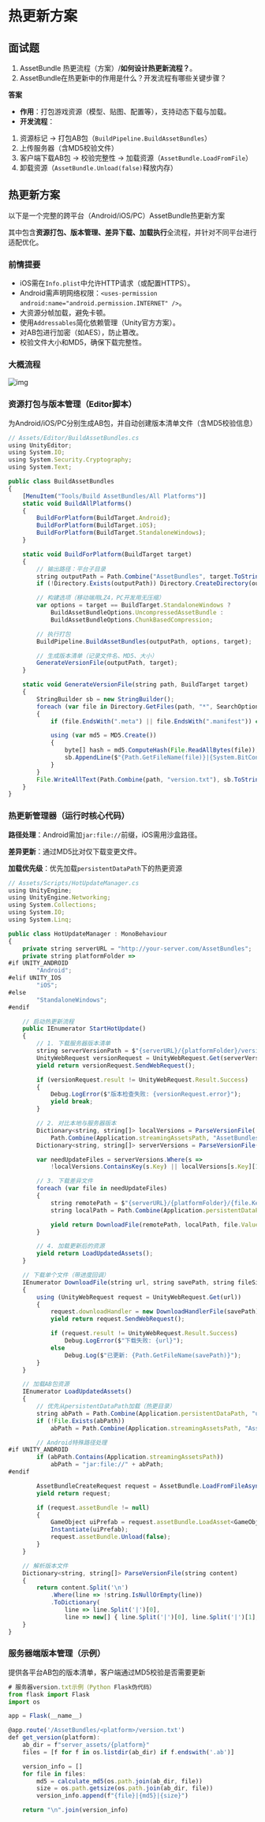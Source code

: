 # 热更新方案

## 面试题

1. AssetBundle 热更流程（方案）/**如何设计热更新流程？**。
2. AssetBundle在热更新中的作用是什么？开发流程有哪些关键步骤？

**答案**

- **作用**：打包游戏资源（模型、贴图、配置等），支持动态下载与加载。
- **开发流程**：

1. 资源标记 → 打包AB包（`BuildPipeline.BuildAssetBundles`）
2. 上传服务器（含MD5校验文件）
3. 客户端下载AB包 → 校验完整性 → 加载资源（`AssetBundle.LoadFromFile`）
4. 卸载资源（`AssetBundle.Unload(false)`释放内存）

## 热更新方案

以下是一个完整的跨平台（Android/iOS/PC）AssetBundle热更新方案

其中包含**资源打包、版本管理、差异下载、加载执行**全流程，并针对不同平台进行适配优化。

### 前情提要

- iOS需在`Info.plist`中允许HTTP请求（或配置HTTPS）。
- Android需声明网络权限：`<uses-permission android:name="android.permission.INTERNET" />`。
- 大资源分帧加载，避免卡顿。
- 使用`Addressables`简化依赖管理（Unity官方方案）。
- 对AB包进行加密（如AES），防止篡改。
- 校验文件大小和MD5，确保下载完整性。

### 大概流程

![img](assets/1754384829319-100f2d7b-b8ef-4671-966b-fb3e8172d417.png)

### **资源打包与版本管理（Editor脚本）**

为Android/iOS/PC分别生成AB包，并自动创建版本清单文件（含MD5校验信息）

```js
// Assets/Editor/BuildAssetBundles.cs
using UnityEditor;
using System.IO;
using System.Security.Cryptography;
using System.Text;

public class BuildAssetBundles 
{
    [MenuItem("Tools/Build AssetBundles/All Platforms")]
    static void BuildAllPlatforms()
    {
        BuildForPlatform(BuildTarget.Android);
        BuildForPlatform(BuildTarget.iOS);
        BuildForPlatform(BuildTarget.StandaloneWindows);
    }

    static void BuildForPlatform(BuildTarget target) 
    {
        // 输出路径：平台子目录
        string outputPath = Path.Combine("AssetBundles", target.ToString());
        if (!Directory.Exists(outputPath)) Directory.CreateDirectory(outputPath);

        // 构建选项（移动端用LZ4，PC开发用无压缩）
        var options = target == BuildTarget.StandaloneWindows ? 
            BuildAssetBundleOptions.UncompressedAssetBundle : 
            BuildAssetBundleOptions.ChunkBasedCompression;

        // 执行打包
        BuildPipeline.BuildAssetBundles(outputPath, options, target);

        // 生成版本清单（记录文件名、MD5、大小）
        GenerateVersionFile(outputPath, target);
    }

    static void GenerateVersionFile(string path, BuildTarget target)
    {
        StringBuilder sb = new StringBuilder();
        foreach (var file in Directory.GetFiles(path, "*", SearchOption.AllDirectories)) 
        {
            if (file.EndsWith(".meta") || file.EndsWith(".manifest")) continue;

            using (var md5 = MD5.Create())
            {
                byte[] hash = md5.ComputeHash(File.ReadAllBytes(file));
                sb.AppendLine($"{Path.GetFileName(file)}|{System.BitConverter.ToString(hash)}|{new FileInfo(file).Length}");
            }
        }
        File.WriteAllText(Path.Combine(path, "version.txt"), sb.ToString());
    }
}
```

### **热更新管理器（运行时核心代码）**

**路径处理**：Android需加`jar:file://`前缀，iOS需用沙盒路径。

**差异更新**：通过MD5比对仅下载变更文件。

**加载优先级**：优先加载`persistentDataPath`下的热更资源

```js
// Assets/Scripts/HotUpdateManager.cs
using UnityEngine;
using UnityEngine.Networking;
using System.Collections;
using System.IO;
using System.Linq;

public class HotUpdateManager : MonoBehaviour
{
    private string serverURL = "http://your-server.com/AssetBundles";
    private string platformFolder => 
#if UNITY_ANDROID
        "Android";
#elif UNITY_IOS
        "iOS";
#else
        "StandaloneWindows";
#endif

    // 启动热更新流程
    public IEnumerator StartHotUpdate() 
    {
        // 1. 下载服务器版本清单
        string serverVersionPath = $"{serverURL}/{platformFolder}/version.txt";
        UnityWebRequest versionRequest = UnityWebRequest.Get(serverVersionPath);
        yield return versionRequest.SendWebRequest();

        if (versionRequest.result != UnityWebRequest.Result.Success) 
        {
            Debug.LogError($"版本检查失败: {versionRequest.error}");
            yield break;
        }

        // 2. 对比本地与服务器版本
        Dictionary<string, string[]> localVersions = ParseVersionFile(
            Path.Combine(Application.streamingAssetsPath, "AssetBundles", platformFolder, "version.txt"));
        Dictionary<string, string[]> serverVersions = ParseVersionFile(versionRequest.downloadHandler.text);

        var needUpdateFiles = serverVersions.Where(s => 
            !localVersions.ContainsKey(s.Key) || localVersions[s.Key][1] != s.Value[1]).ToList();

        // 3. 下载差异文件
        foreach (var file in needUpdateFiles) 
        {
            string remotePath = $"{serverURL}/{platformFolder}/{file.Key}";
            string localPath = Path.Combine(Application.persistentDataPath, file.Key);

            yield return DownloadFile(remotePath, localPath, file.Value[2]);
        }

        // 4. 加载更新后的资源
        yield return LoadUpdatedAssets();
    }

    // 下载单个文件（带进度回调）
    IEnumerator DownloadFile(string url, string savePath, string fileSize) 
    {
        using (UnityWebRequest request = UnityWebRequest.Get(url))
        {
            request.downloadHandler = new DownloadHandlerFile(savePath);
            yield return request.SendWebRequest();

            if (request.result != UnityWebRequest.Result.Success)
                Debug.LogError($"下载失败: {url}");
            else
                Debug.Log($"已更新: {Path.GetFileName(savePath)}");
        }
    }

    // 加载AB包资源
    IEnumerator LoadUpdatedAssets() 
    {
        // 优先从persistentDataPath加载（热更目录）
        string abPath = Path.Combine(Application.persistentDataPath, "ui.ab");
        if (!File.Exists(abPath))
            abPath = Path.Combine(Application.streamingAssetsPath, "AssetBundles", platformFolder, "ui.ab");

        // Android特殊路径处理
#if UNITY_ANDROID
        if (abPath.Contains(Application.streamingAssetsPath))
            abPath = "jar:file://" + abPath;
#endif

        AssetBundleCreateRequest request = AssetBundle.LoadFromFileAsync(abPath);
        yield return request;

        if (request.assetBundle != null) 
        {
            GameObject uiPrefab = request.assetBundle.LoadAsset<GameObject>("MainUI");
            Instantiate(uiPrefab);
            request.assetBundle.Unload(false);
        }
    }

    // 解析版本文件
    Dictionary<string, string[]> ParseVersionFile(string content) 
    {
        return content.Split('\n')
            .Where(line => !string.IsNullOrEmpty(line))
            .ToDictionary(
                line => line.Split('|')[0],
                line => new[] { line.Split('|')[0], line.Split('|')[1], line.Split('|')[2] });
    }
}
```

### **服务器端版本管理（示例）**

提供各平台AB包的版本清单，客户端通过MD5校验是否需要更新	

```js
# 服务器version.txt示例（Python Flask伪代码）
from flask import Flask
import os

app = Flask(__name__)

@app.route('/AssetBundles/<platform>/version.txt')
def get_version(platform):
    ab_dir = f"server_assets/{platform}"
    files = [f for f in os.listdir(ab_dir) if f.endswith('.ab')]

    version_info = []
    for file in files:
        md5 = calculate_md5(os.path.join(ab_dir, file))
        size = os.path.getsize(os.path.join(ab_dir, file))
        version_info.append(f"{file}|{md5}|{size}")

    return "\n".join(version_info)
```
